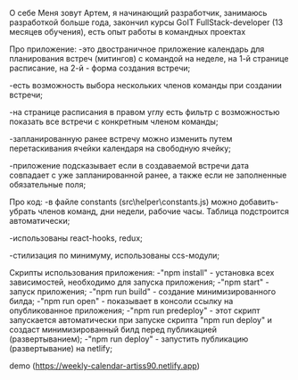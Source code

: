 О себе
Меня зовут Артем, я начинающий разработчик, занимаюсь разработкой больше года, закончил курсы GoIT FullStack-developer (13 месяцев обучения), есть опыт работы в командных проектах

Про приложение:
-это двостраничное приложение календарь для планирования встреч (митингов) с командой на неделе, на 1-й странице расписание, на 2-й - форма создания встречи; 

-есть возможность выбора нескольких членов команды при создании встречи;

-на странице расписания в правом углу есть фильтр с возможностью показать все встречи с конкретным членом команды;

-запланированную ранее встречу можно изменить путем перетаскивания ячейки календаря на свободную ячейку;

-приложение подсказывает если в создаваемой встречи дата совпадает с уже запланированной ранее, а также если не заполненные обязательные поля;

Про код: 
-в файле constants (src\helper\constants.js) можно добавить-убрать членов команд, дни недели, рабочие часы. Таблица подстроится автоматически;

-использованы react-hooks, redux;

-стилизация по минимуму, использованы ccs-модули;

Скрипты использования приложения:
-"npm install" - установка всех зависимостей, необходимо для запуска приложения;
-"npm start" - запуск приложения;
-"npm run build" - создание минимизированного билда;
-"npm run open" - показывает в консоли ссылку на опубликованное приложения;
-"npm run predeploy" - этот скрипт запускается автоматически при запуске скрипта "npm run deploy" и создаст минимизированный билд перед публикацией (развертыванием);
-"npm run deploy" - запустить публикацию (развертывание) на netlify;

demo (https://weekly-calendar-artiss90.netlify.app)
